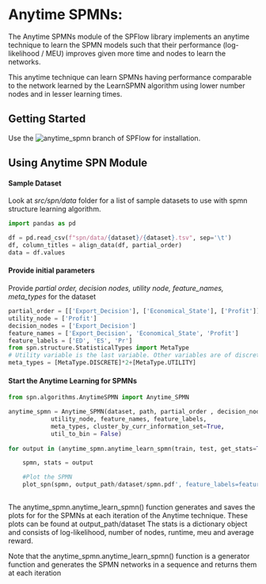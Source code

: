 
# Anytime SPMNs:



The Anytime SPMNs module of the SPFlow library implements an anytime technique
to learn the SPMN models such that their performance (log-likelihood / MEU) 
improves given more time and nodes to learn the networks.

This anytime technique can learn SPMNs having performance comparable to the network
learned by the LearnSPMN algorithm using lower number nodes and in lesser learning times.

## Getting Started

Use the ![anytime_spmn](https://github.com/SwarajPawar/SPFlow/tree/anytime_spmn) branch of SPFlow for installation.

## Using Anytime SPN Module

#### Sample Dataset
Look at *src/spn/data* folder for a list of sample datasets to use with spmn structure learning algorithm. 


```python
import pandas as pd    

df = pd.read_csv(f"spn/data/{dataset}/{dataset}.tsv", sep='\t')
df, column_titles = align_data(df, partial_order)
data = df.values

```

#### Provide initial parameters
Provide *partial order, decision nodes, utility node, feature_names, meta_types* for the dataset
```python
partial_order = [['Export_Decision'], ['Economical_State'], ['Profit']]
utility_node = ['Profit']
decision_nodes = ['Export_Decision']
feature_names = ['Export_Decision', 'Economical_State', 'Profit']
feature_labels = ['ED', 'ES', 'Pr']
from spn.structure.StatisticalTypes import MetaType
# Utility variable is the last variable. Other variables are of discrete type
meta_types = [MetaType.DISCRETE]*2+[MetaType.UTILITY]  
```

#### Start the Anytime Learning for SPMNs 

```python
from spn.algorithms.AnytimeSPMN import Anytime_SPMN

anytime_spmn = Anytime_SPMN(dataset, path, partial_order , decision_nodes,
			utility_node, feature_names, feature_labels, 	
			meta_types, cluster_by_curr_information_set=True,
			util_to_bin = False)
							 
for output in (anytime_spmn.anytime_learn_spmn(train, test, get_stats=True, evaluate_parallel=True)):

	spmn, stats = output

	#Plot the SPMN
	plot_spn(spmn, output_path/dataset/spmn.pdf', feature_labels=feature_labels)
  
```
The anytime_spmn.anytime_learn_spmn() function generates and saves the plots for
for the SPMNs at each iteration of the Anytime technique.
These plots can be found at output_path/dataset
The stats is a dictionary object and consists of log-likelihood,
number of nodes, runtime, meu and average reward. 

Note that the anytime_spmn.anytime_learn_spmn() function is a generator function and generates 
the SPMN networks in a sequence and returns them at each iteration


 
